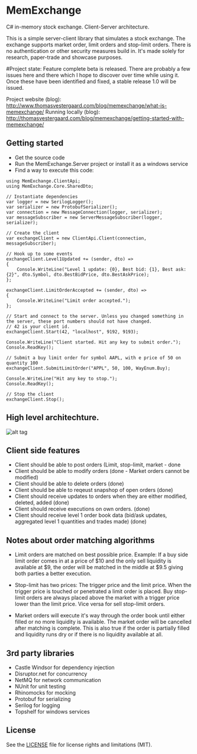 # MemExchange
C# in-memory stock exchange. Client-Server architecture.

This is a simple server-client library that simulates a stock exchange.
The exchange supports market order, limit orders and stop-limit orders.
There is no authentication or other security measures build in. It's made solely for research, paper-trade and showcase purposes.

#Project state: 
Feature complete beta is released. There are probably a few issues here and there which I hope to discover over time while using it. Once these have been identified and fixed, a stable release 1.0 will be issued.

Project website (blog): http://www.thomasvestergaard.com/blog/memexchange/what-is-memexchange/
Running locally (blog): http://thomasvestergaard.com/blog/memexchange/getting-started-with-memexchange/

## Getting started

- Get the source code
- Run the MemExchange.Server project or install it as a windows service
- Find a way to execute this code:

```
using MemExchange.ClientApi;
using MemExchange.Core.SharedDto;

// Instantiate dependencies
var logger = new SerilogLogger();
var serializer = new ProtobufSerializer();
var connection = new MessageConnection(logger, serializer);
var messageSubscriber = new ServerMessageSubscriber(logger, serializer);

// Create the client
var exchangeClient = new ClientApi.Client(connection, messageSubscriber);

// Hook up to some events
exchangeClient.Level1Updated += (sender, dto) =>
{
	Console.WriteLine("Level 1 update: {0}, Best bid: {1}, Best ask: {2}", dto.Symbol, dto.BestBidPrice, dto.BestAskPrice);
};

exchangeClient.LimitOrderAccepted += (sender, dto) =>
{
	Console.WriteLine("Limit order accepted.");
};

// Start and connect to the server. Unless you changed something in the server, these port numbers should not have changed.
// 42 is your client id.
exchangeClient.Start(42, "localhost", 9192, 9193);

Console.WriteLine("Client started. Hit any key to submit order.");
Console.ReadKey();

// Submit a buy limit order for symbol AAPL, with e price of 50 on quantity 100
exchangeClient.SubmitLimitOrder("APPL", 50, 100, WayEnum.Buy);

Console.WriteLine("Hit any key to stop.");
Console.ReadKey();

// Stop the client
exchangeClient.Stop();

```



## High level architechture.
![alt tag](http://thomasvestergaard.com/media/1010/memexchange_high_level_architechture.jpg)

## Client side features
- Client should be able to post orders (Limit, stop-limit, market - done
- Client should be able to modify orders (done - Market orders cannot be modified)
- Client should be able to delete orders (done)
- Client should be able to reqeust snapshop of open orders (done)
- Client should receive updates to orders when they are either modified, deleted, added (done)
- Client should receive executions on own orders. (done)
- Client should receive level 1 order book data (bid/ask updates, aggregated level 1 quantities and trades made) (done)

## Notes about order matching algorithms
- Limit orders are matched on best possible price. Example: If a buy side limit order comes in at a price of $10 and the only sell liquidity is available at $9, the order will be matched in the middle at $9.5 giving both parties a better execution.

- Stop-limit has two prices: The trigger price and the limit price. When the trigger price is touched or penetrated a limit order is placed. Buy stop-limit orders are always placed above the market with a trigger price lower than the limit price. Vice versa for sell stop-limit orders.

- Market orders will execute it's way through the order book until either filled or no more liquidity is available. The market order will be cancelled after matching is complete. This is also true if the order is partially filled and liquidity runs dry or if there is no liquidity available at all.

## 3rd party libraries
- Castle Windsor for dependency injection
- Disruptor.net for concurrency
- NetMQ for network communication
- NUnit for unit testing
- Rhinomocks for mocking
- Protobuf for serializing
- Serilog for logging
- Topshelf for windows services

## License
See the [LICENSE](https://github.com/ThomasVestergaard/MemExchange/blob/master/LICENSE.md) file for license rights and limitations (MIT).
